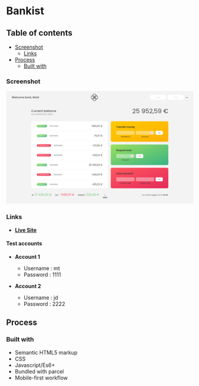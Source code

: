 # Bankist

## Table of contents

- [Screenshot](#screenshot)
  - [Links](#links)
- [Process](#process)
  - [Built with](#built-with)

### Screenshot

![](screenshots/Screenshot%202022-10-06%20at%2018-50-33%20Bankist.png)

### Links

- [**Live Site**](https://ismail-bankist.netlify.app/)

#### Test accounts

- **Account 1**
  - Username : mt
  - Password : 1111

- **Account 2**
  - Username : jd
  - Password : 2222

## Process

### Built with

- Semantic HTML5 markup
- CSS
- Javascript/Es6+
- Bundled with parcel
- Mobile-first workflow